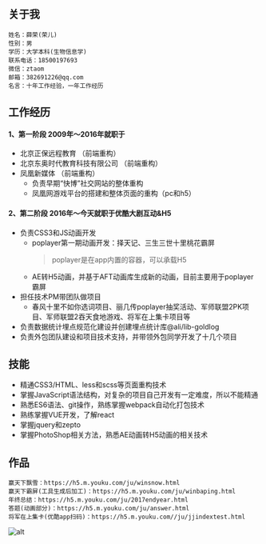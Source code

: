 ## 关于我
```
姓名：薛荣(荣儿)
性别：男
学历：大学本科(生物信息学)
联系电话：18500197693
微信：ztaom
邮箱：382691226@qq.com
名言：十年工作经验，一年工作经历
```
## 工作经历
#### 1、第一阶段 2009年～2016年就职于
 - 北京正保远程教育 （前端重构）
 - 北京东奥时代教育科技有限公司 （前端重构）
 - 凤凰新媒体 （前端重构）
    - 负责早期“快博”社交网站的整体重构
    - 凤凰网游戏平台的搭建和整体页面的重构（pc和h5）

#### 2、第二阶段 2016年～今天就职于优酷大剧互动&H5
- 负责CSS3和JS动画开发
    - poplayer第一期动画开发：择天记、三生三世十里桃花霸屏
      > poplayer是在app内置的容器，可以承载H5
    - AE转H5动画，并基于AFT动画库生成新的动画，目前主要用于poplayer霸屏
- 担任技术PM带团队做项目
   - 春风十里不如你选词项目、丽几传poplayer抽奖活动、军师联盟2PK项目、军师联盟2吞天食地游戏、将军在上集卡项目等
- 负责数据统计埋点规范化建设并创建埋点统计库@ali/lib-goldlog
- 负责外包团队建设和项目技术支持，并带领外包同学开发了十几个项目
## 技能
- 精通CSS3/HTML、less和scss等页面重构技术
- 掌握JavaScript语法结构，对复杂的项目自己开发有一定难度，所以不能精通
- 熟悉ES6语法、git操作，熟练掌握webpack自动化打包技术
- 熟练掌握VUE开发，了解react
- 掌握jquery和zepto
- 掌握PhotoShop相关方法，熟悉AE动画转H5动画的相关技术
## 作品
```
赢天下飘雪：https://h5.m.youku.com/ju/winsnow.html
赢天下霸屏(工具生成后加工)：https://h5.m.youku.com/ju/winbaping.html
年终总结：https://h5.m.youku.com/ju/2017endyear.html
答题(动画部分)：https://h5.m.youku.com/ju/answer.html
将军在上集卡(优酷app扫码)：https://h5.m.youku.com//ju/jjindextest.html
```
![alt](https://gw.alicdn.com/tfs/TB18k5KmgvD8KJjy0FlXXagBFXa-750-1890.jpg)
